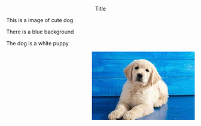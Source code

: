 <p align="center">Title</p>
<p> This is a image of cute dog</p>
<p> There is a blue background<p>
<p> The dog is a white puppy</p>
<p align="right">
<img src="dogpic.jpg" alt="cute dog photo">
</p>

